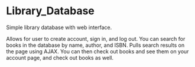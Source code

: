 # Library_Database
Simple library database with web interface.

Allows for user to create account, sign in, and log out. 
You can search for books in the database by name, author, and ISBN.
Pulls search results on the page using AJAX. 
You can then check out books and see them on your account page, and check out books as well.
